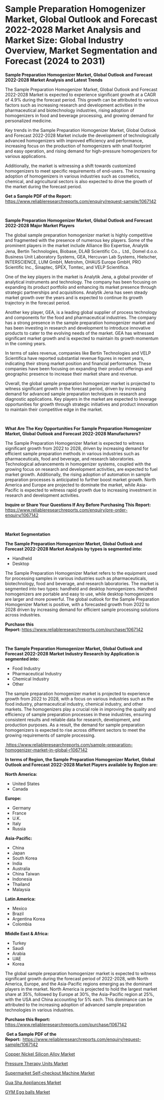 <p><h1>Sample Preparation Homogenizer Market, Global Outlook and Forecast 2022-2028 Market Analysis and Market Size: Global Industry Overview, Market Segmentation and Forecast (2024 to 2031)</h1></p><p><strong>Sample Preparation Homogenizer Market, Global Outlook and Forecast 2022-2028 Market Analysis and Latest Trends</strong></p>
<p><p>The Sample Preparation Homogenizer Market, Global Outlook and Forecast 2022-2028 Market is expected to experience significant growth at a CAGR of 4.9% during the forecast period. This growth can be attributed to various factors such as increasing research and development activities in the pharmaceutical and biotechnology industries, rising adoption of homogenizers in food and beverage processing, and growing demand for personalized medicine. </p><p>Key trends in the Sample Preparation Homogenizer Market, Global Outlook and Forecast 2022-2028 Market include the development of technologically advanced homogenizers with improved efficiency and performance, increasing focus on the production of homogenizers with small footprint and easy operation, and rising demand for high-pressure homogenizers for various applications. </p><p>Additionally, the market is witnessing a shift towards customized homogenizers to meet specific requirements of end-users. The increasing adoption of homogenizers in various industries such as cosmetics, chemical, and agricultural sectors is also expected to drive the growth of the market during the forecast period.</p></p>
<p><strong>Get a Sample PDF of the Report:&nbsp;</strong> <a href="https://www.reliableresearchreports.com/enquiry/request-sample/1067142">https://www.reliableresearchreports.com/enquiry/request-sample/1067142</a></p>
<p>&nbsp;</p>
<p><strong>Sample Preparation Homogenizer Market, Global Outlook and Forecast 2022-2028 Major Market Players</strong></p>
<p><p>The global sample preparation homogenizer market is highly competitive and fragmented with the presence of numerous key players. Some of the prominent players in the market include Alliance Bio Expertise, Analytik Jena, Bertin Technologies, Biobase, DLAB Scientific Co.，Ltd., Domel d.o.o. Business Unit Laboratory Systems, GEA, Hercuvan Lab Systems, Hielscher, INTERSCIENCE, LUM GmbH, Metrohm, OHAUS Europe GmbH, PRO Scientific Inc., Sinaptec, SPEX, Tomtec, and VELP Scientifica.</p><p>One of the key players in the market is Analytik Jena, a global provider of analytical instruments and technology. The company has been focusing on expanding its product portfolio and enhancing its market presence through strategic partnerships and acquisitions. Analytik Jena has seen steady market growth over the years and is expected to continue its growth trajectory in the forecast period.</p><p>Another key player, GEA, is a leading global supplier of process technology and components for the food and pharmaceutical industries. The company has a strong presence in the sample preparation homogenizer market and has been investing in research and development to introduce innovative products to cater to the evolving needs of the market. GEA has witnessed significant market growth and is expected to maintain its growth momentum in the coming years.</p><p>In terms of sales revenue, companies like Bertin Technologies and VELP Scientifica have reported substantial revenue figures in recent years, indicating their strong market position and financial performance. These companies have been focusing on expanding their product offerings and geographic presence to increase their market share and revenue.</p><p>Overall, the global sample preparation homogenizer market is projected to witness significant growth in the forecast period, driven by increasing demand for advanced sample preparation techniques in research and diagnostic applications. Key players in the market are expected to leverage opportunities for growth through strategic initiatives and product innovation to maintain their competitive edge in the market.</p></p>
<p>&nbsp;</p>
<p><strong>What Are The Key Opportunities For Sample Preparation Homogenizer Market, Global Outlook and Forecast 2022-2028 Manufacturers?</strong></p>
<p><p>The Sample Preparation Homogenizer Market is expected to witness significant growth from 2022 to 2028, driven by increasing demand for efficient sample preparation methods in various industries such as pharmaceuticals, food and beverage, and research laboratories. Technological advancements in homogenizer systems, coupled with the growing focus on research and development activities, are expected to fuel market growth. Additionally, the rising adoption of automation in sample preparation processes is anticipated to further boost market growth. North America and Europe are projected to dominate the market, while Asia-Pacific is expected to witness rapid growth due to increasing investment in research and development activities.</p></p>
<p><strong>Inquire or Share Your Questions If Any Before Purchasing This Report:</strong> <a href="https://www.reliableresearchreports.com/enquiry/pre-order-enquiry/1067142">https://www.reliableresearchreports.com/enquiry/pre-order-enquiry/1067142</a></p>
<p>&nbsp;</p>
<p><strong>Market Segmentation</strong></p>
<p><strong>The Sample Preparation Homogenizer Market, Global Outlook and Forecast 2022-2028 Market Analysis by types is segmented into:</strong></p>
<p><ul><li>Handheld</li><li>Desktop</li></ul></p>
<p><p>The Sample Preparation Homogenizer Market refers to the equipment used for processing samples in various industries such as pharmaceuticals, biotechnology, food and beverage, and research laboratories. The market is segmented into two types: handheld and desktop homogenizers. Handheld homogenizers are portable and easy to use, while desktop homogenizers are larger and more powerful. The global outlook for the Sample Preparation Homogenizer Market is positive, with a forecasted growth from 2022 to 2028 driven by increasing demand for efficient sample processing solutions across industries.</p></p>
<p><strong>Purchase this Report:&nbsp;</strong><a href="https://www.reliableresearchreports.com/purchase/1067142">https://www.reliableresearchreports.com/purchase/1067142</a></p>
<p>&nbsp;</p>
<p><strong>The Sample Preparation Homogenizer Market, Global Outlook and Forecast 2022-2028 Market Industry Research by Application is segmented into:</strong></p>
<p><ul><li>Food Industry</li><li>Pharmaceutical Industry</li><li>Chemical Industry</li><li>Other</li></ul></p>
<p><p>The sample preparation homogenizer market is projected to experience growth from 2022 to 2028, with a focus on various industries such as the food industry, pharmaceutical industry, chemical industry, and other markets. The homogenizers play a crucial role in improving the quality and efficiency of sample preparation processes in these industries, ensuring consistent results and reliable data for research, development, and production purposes. As a result, the demand for sample preparation homogenizers is expected to rise across different sectors to meet the growing requirements of sample processing.</p></p>
<p><a href="https://www.reliableresearchreports.com/sample-preparation-homogenizer-market-in-global-r1067142">&nbsp;https://www.reliableresearchreports.com/sample-preparation-homogenizer-market-in-global-r1067142</a></p>
<p><strong>In terms of Region, the Sample Preparation Homogenizer Market, Global Outlook and Forecast 2022-2028 Market Players available by Region are:</strong></p>
<p>
    <p> <strong> North America: </strong>
        <ul>
            <li>United States</li>
            <li>Canada</li>
        </ul>
        </p> 
    <p> <strong> Europe: </strong>
        <ul>
            <li>Germany</li>
            <li>France</li>
            <li>U.K.</li>
            <li>Italy</li>
            <li>Russia</li>
        </ul>
        </p> 
    <p> <strong> Asia-Pacific: </strong>
        <ul>
            <li>China</li>
            <li>Japan</li>
            <li>South Korea</li>
            <li>India</li>
            <li>Australia</li>
            <li>China Taiwan</li>
            <li>Indonesia</li>
            <li>Thailand</li>
            <li>Malaysia</li>
        </ul>
        </p> 
    <p> <strong> Latin America: </strong>
        <ul>
            <li>Mexico</li>
            <li>Brazil</li>
            <li>Argentina Korea</li>
            <li>Colombia</li>
        </ul>
        </p> 
    <p> <strong> Middle East & Africa: </strong>
        <ul>
            <li>Turkey</li>
            <li>Saudi</li>
            <li>Arabia</li>
            <li>UAE</li>
            <li>Korea</li>
        </ul>
    </p>
    </p>
<p><p>The global sample preparation homogenizer market is expected to witness significant growth during the forecast period of 2022-2028, with North America, Europe, and the Asia-Pacific regions emerging as the dominant players in the market. North America is projected to hold the largest market share at 35%, followed by Europe at 30%, the Asia-Pacific region at 25%, with the USA and China accounting for 5% each. This dominance can be attributed to the increasing adoption of advanced sample preparation technologies in various industries.</p></p>
<p><strong>Purchase this Report: </strong><a href="https://www.reliableresearchreports.com/purchase/1067142">https://www.reliableresearchreports.com/purchase/1067142</a></p>
<p>&nbsp;<strong>Get a Sample PDF of the Report:&nbsp;&nbsp;</strong><a href="https://www.reliableresearchreports.com/enquiry/request-sample/1067142">https://www.reliableresearchreports.com/enquiry/request-sample/1067142</a></p>
<p><strong></strong></p>
<p><p><a href="https://www.linkedin.com/pulse/copper-nickel-silicon-alloy-market-share-analysis-growth-him3e">Copper Nickel Silicon Alloy Market</a></p><p><a href="https://medium.com/@ralphyoung1949/pressure-therapy-units-market-report-by-product-type-type-i-type-ii-end-use-application-87c5aea0c029">Pressure Therapy Units Market</a></p><p><a href="https://www.linkedin.com/pulse/global-supermarket-self-checkout-machine-industry-types-3cpie">Supermarket Self-checkout Machine Market</a></p><p><a href="https://github.com/neilMartin36/Market-Research-Report-List-1/blob/main/gua-sha-appliances-market.md">Gua Sha Appliances Market</a></p><p><a href="https://github.com/sydneyHley85/Market-Research-Report-List-1/blob/main/gym-egg-balls-market.md">GYM Egg balls Market</a></p></p>